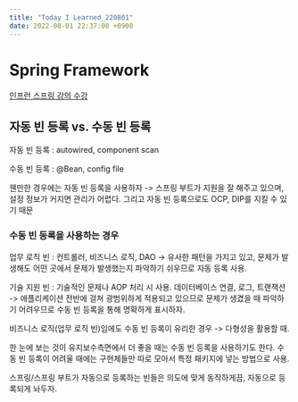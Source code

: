 ```yaml
---
title: "Today I Learned_220801"
date: 2022-08-01 22:37:00 +0900
---
```


# Spring Framework
[인프런 스프링 강의 수강](https://www.inflearn.com/course/%EC%8A%A4%ED%94%84%EB%A7%81-%ED%95%B5%EC%8B%AC-%EC%9B%90%EB%A6%AC-%EA%B8%B0%EB%B3%B8%ED%8E%B8/dashboard)

## 자동 빈 등록 vs. 수동 빈 등록
자동 빈 등록 : autowired, component scan

수동 빈 등록 : @Bean, config file

웬만한 경우에는 자동 빈 등록을 사용하자 -> 스프링 부트가 지원을 잘 해주고 있으며, 설정 정보가 커지면 관리가 어렵다. 그리고 자동 빈 등록으로도 OCP, DIP를 지킬 수 있기 때문

### 수동 빈 등록을 사용하는 경우
업무 로직 빈 : 컨트롤러, 비즈니스 로직, DAO -> 유사한 패턴을 가지고 있고, 문제가 발생해도 어떤 곳에서 문제가 발생했는지 파악하기 쉬우므로 자동 등록 사용.

기술 지원 빈 : 기술적인 문제나 AOP 처리 시 사용. 데이터베이스 연결, 로그, 트랜잭션 -> 애플리케이션 전반에 걸쳐 광범위하게 적용되고 있으므로 문제가 생겼을 때 파악하기 어려우므로 수동 빈 등록을 통해 명확하게 표시하자.

비즈니스 로직(업무 로직 빈)임에도 수동 빈 등록이 유리한 경우 -> 다형성을 활용할 때.

한 눈에 보는 것이 유지보수측면에서 더 좋을 때는 수동 빈 등록을 사용하기도 한다. 수동 빈 등록이 어려울 때에는 구현체들만 따로 모아서 특정 패키지에 넣는 방법으로 사용.

스프링/스프링 부트가 자동으로 등록하는 빈들은 의도에 맞게 동작하게끔, 자동으로 등록되게 놔두자.